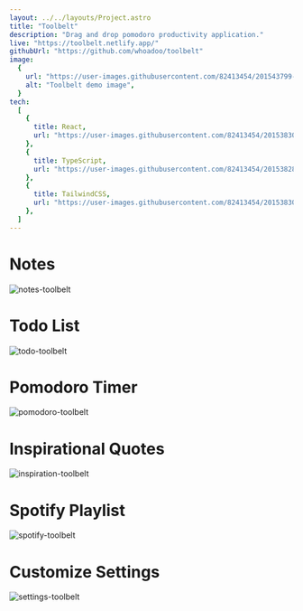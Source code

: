 ```yaml
---
layout: ../../layouts/Project.astro
title: "Toolbelt"
description: "Drag and drop pomodoro productivity application."
live: "https://toolbelt.netlify.app/"
githubUrl: "https://github.com/whoadoo/toolbelt"
image:
  {
    url: "https://user-images.githubusercontent.com/82413454/201543799-da68af16-5835-4624-87f1-5dbdb9ede7c9.png",
    alt: "Toolbelt demo image",
  }
tech:
  [
    {
      title: React,
      url: "https://user-images.githubusercontent.com/82413454/201538305-478bcc0b-8d60-4989-ac43-376836060306.svg",
    },
    {
      title: TypeScript,
      url: "https://user-images.githubusercontent.com/82413454/201538286-f5eec681-c586-4fbb-90d8-b5037cfd2bed.svg",
    },
    {
      title: TailwindCSS,
      url: "https://user-images.githubusercontent.com/82413454/201538300-3f2d9faf-41ee-4ae5-b4af-c934e13e143d.svg",
    },
  ]
---
```


# Notes

![notes-toolbelt](https://user-images.githubusercontent.com/82413454/196057568-4d1dc7e9-ae1f-42b8-95dc-ec25937cbd57.png)<br />

# Todo List

![todo-toolbelt](https://user-images.githubusercontent.com/82413454/196057585-87799f83-6b35-42ca-82cd-7ccea86ade0f.png)<br />

# Pomodoro Timer

![pomodoro-toolbelt](https://user-images.githubusercontent.com/82413454/196057625-bf8c6d4b-f3bc-43cd-85ad-27e9b8c8b91b.png)<br />

# Inspirational Quotes

![inspiration-toolbelt](https://user-images.githubusercontent.com/82413454/196057572-100acc62-5f0f-4f10-aa8e-d5feb81123ed.png)<br />

# Spotify Playlist

![spotify-toolbelt](https://user-images.githubusercontent.com/82413454/196057575-01af60b4-c683-40f1-9fec-5c1bc38fbee8.png)<br />

# Customize Settings

![settings-toolbelt](https://user-images.githubusercontent.com/82413454/196057643-a7db2392-c8b4-4c71-a34e-0a2ac1014119.png)<br />
